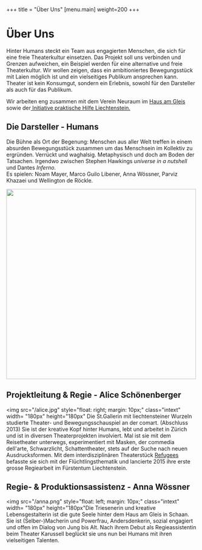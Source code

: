 +++
title = "Über Uns"
[menu.main]
weight=200
+++
<h1>Über Uns</h1>

Hinter Humans steckt ein Team aus engagierten Menschen, die sich für eine freie Theaterkultur einsetzen. Das Projekt soll uns verbinden und Grenzen aufweichen, ein Beispiel werden für eine alternative und freie Theaterkultur. Wir wollen zeigen, dass ein ambitioniertes Bewegungsstück mit Laien möglich ist und ein vielseitiges Publikum ansprechen kann. Theater ist kein Konsumgut, sondern ein Erlebnis, sowohl für den Darsteller als auch für das Publikum. 

Wir arbeiten eng zusammen mit dem  Verein Neuraum im <a href="http://www.hausamgleis.li">Haus am Gleis</a> sowie der<a href="http://praktischehilfe.li"> Initiative praktische Hilfe Liechtenstein.</a>

<h2> Die Darsteller - Humans</h2>
Die Bühne als Ort der Begenung: Menschen aus aller Welt treffen in einem absurden Bewegungsstück zusammen um das Menschsein im Kollektiv zu ergründen. Verrückt und waghalsig. Metaphysisch und doch am Boden der Tatsachen. 
Irgendwo zwischen Stephen Hawkings <i>universe in a nutshell</i> und Dantes <i>Inferno</i>.
</br>
Es spielen: Noam Mayer, Marco Guilo Libener, Anna Wössner, Parviz Khazaei und Wellington de Röckle.
</br>

<img src="/bildhumans.png" height="500"/> <br/>

<h2>Projektleitung & Regie - Alice Schönenberger</h2>

<img src="/alice.jpg" style="float: right; margin: 10px;" class="intext" width= "180px" height="180px"</img> Die St.Gallerin mit liechtensteiner Wurzeln studierte Theater- und Bewegungsschauspiel an der comart. (Abschluss 2013) Sie ist der kreative Kopf hinter Humans, lebt und arbeitet in Zürich und ist in diversen Theaterprojekten involviert.  Mal ist sie mit dem Reisetheater unterwegs, experimentiert mit Masken, der commedia dell'arte, Schwarzlicht, Schattentheater, stets auf der Suche nach neuen Ausdrucksformen. Mit dem interdisziplinären Theaterstück <a href="http://www.therefugees.ch">Refugees</a> befasste sie sich mit der Flüchtlingsthematik und lancierte 2015 ihre erste grosse Regiearbeit im Fürstentum Liechtenstein. 

<h2>Regie- & Produktionsassistenz - Anna Wössner</h2>

<img src="/anna.png" style="float: left; margin: 10px;" class="intext" width= "180px" height="180px"</img>Die Triesenerin und kreative Lebensgestalterin ist die gute Seele hinter dem Haus am Gleis in Schaan. Sie ist (Selber-)Macherin und Powerfrau, Andersdenkerin, sozial engagiert und offen im Dialog von Jung bis Alt. Nach ihrem Debut als Regieassistentin beim Theater Karussell beglückt sie uns nun bei Humans mit ihren vielseitigen Talenten. 


